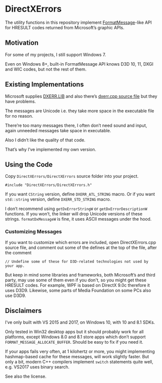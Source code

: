 # DirectXErrorsThe utility functions in this repository implement [FormatMessage](https://docs.microsoft.com/en-us/windows/desktop/api/winbase/nf-winbase-formatmessage)-like API for HRESULT codes returned from Microsoft’s graphic APIs.## MotivationFor some of my projects, I still support Windows 7.Even on Windows 8+, built-in FormatMessage API knows D3D 10, 11, DXGI and WIC codes, but not the rest of them.## Existing ImplementationsMicrosoft supplies [DXERR.LIB](https://blogs.msdn.microsoft.com/chuckw/2012/04/24/wheres-dxerr-lib/) and also there’s [dxerr.cpp source file](https://github.com/Microsoft/DXUT/blob/master/Core/dxerr.cpp) but they have problems.The messages are Unicode i.e. they take more space in the executable file for no reason.There’re too many messages there, I often don’t need sound and input, again unneeded messages take space in executable.Also I didn’t like the quality of that code.That’s why I’ve implemented my own version.## Using the CodeCopy `DirectXErrors/DirectXErrors` source folder into your project.    #include "DirectXErrors/DirectXErrors.h"If you want `CString` version, define `DXERR_ATL_STRING` macro. Or if you want `std::string` version, define `DXERR_STD_STRING` macro.I don’t recommend using `getDxErrorStringW` or `getDxErrorDescriptionW` functions. If you won’t, the linker will drop Unicode versions of these strings. `formatDxMessageW` is fine, it uses ASCII messages under the hood.### Customizing MessagesIf you want to customize which errors are included, open DirectXErrors.cpp source file, and comment out some of the defines at the top of the file, after the comment     // Undefine some of these for D3D-related technologies not used by your app.But keep in mind some libraries and frameworks, both Microsoft’s and third party, may use some of them even if you don't, so you might get these HRESULT codes. For example, WPF is based on DirectX 9.0c therefore it uses D3D9. Likewise, some parts of Media Foundation on some PCs also use D3D9.## DisclaimersI’ve only built with VS 2015 and 2017, on Windows 10, with 10 and 8.1 SDKs.Only tested in Win32 desktop apps but it should probably work for  all platforms, except Windows 8.0 and 8.1 store apps which don’t support `FORMAT_MESSAGE_ALLOCATE_BUFFER`. Should be easy to fix if you need it.If your apps fails very often, at 1 kilohertz or more, you might implementing hashmap-based cache for these messages, will work slightly faster. But only a bit, modern C++ compilers implement `switch` statements quite well, e.g. VS2017 uses binary search.See also the license.